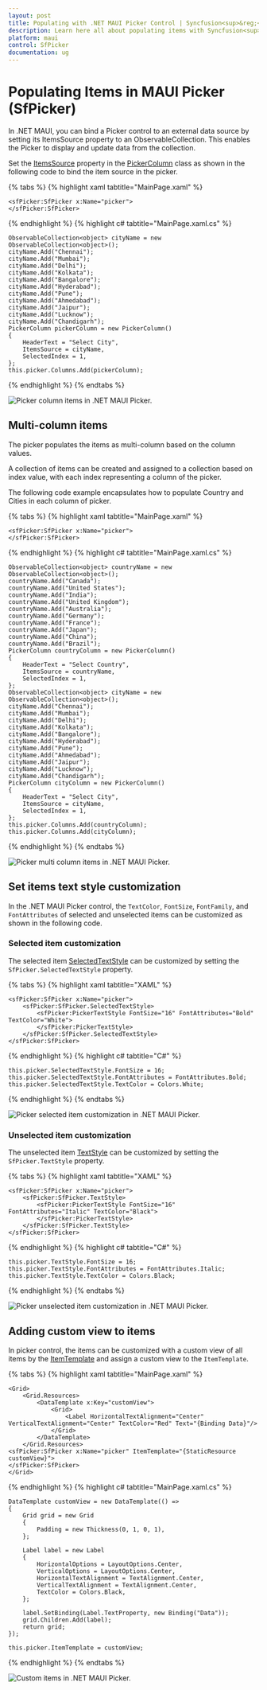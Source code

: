 ```yaml
---
layout: post
title: Populating with .NET MAUI Picker Control | Syncfusion<sup>&reg;</sup>
description: Learn here all about populating items with Syncfusion<sup>&reg;</sup> .NET MAUI Picker (SfPicker) control and its basic features.
platform: maui
control: SfPicker
documentation: ug
---
```


# Populating Items in MAUI Picker (SfPicker)

In .NET MAUI, you can bind a Picker control to an external data source by setting its ItemsSource property to an ObservableCollection. This enables the Picker to display and update data from the collection.

Set the [ItemsSource](https://help.syncfusion.com/cr/maui/Syncfusion.Maui.Picker.PickerColumn.html#Syncfusion_Maui_Picker_PickerColumn_ItemsSource) property in the [PickerColumn](https://help.syncfusion.com/cr/maui/Syncfusion.Maui.Picker.PickerColumn.html) class as shown in the following code to bind the item source in the picker.

{% tabs %}
{% highlight xaml tabtitle="MainPage.xaml" %}

    <sfPicker:SfPicker x:Name="picker">
    </sfPicker:SfPicker>

{% endhighlight %}
{% highlight c# tabtitle="MainPage.xaml.cs" %}

    ObservableCollection<object> cityName = new ObservableCollection<object>();
    cityName.Add("Chennai");
    cityName.Add("Mumbai");
    cityName.Add("Delhi");
    cityName.Add("Kolkata");
    cityName.Add("Bangalore");
    cityName.Add("Hyderabad");
    cityName.Add("Pune");
    cityName.Add("Ahmedabad");
    cityName.Add("Jaipur");
    cityName.Add("Lucknow");
    cityName.Add("Chandigarh");
    PickerColumn pickerColumn = new PickerColumn()
    {
        HeaderText = "Select City",
        ItemsSource = cityName,
        SelectedIndex = 1,
    };
    this.picker.Columns.Add(pickerColumn);

{% endhighlight %}
{% endtabs %}

   ![Picker column items in .NET MAUI Picker.](images/populating-items/maui-column-items.png)

## Multi-column items

The picker populates the items as multi-column based on the column values.

A collection of items can be created and assigned to a collection based on index value, with each index representing a column of the picker.

The following code example encapsulates how to populate Country and Cities in each column of picker.

{% tabs %}
{% highlight xaml tabtitle="MainPage.xaml" %}

    <sfPicker:SfPicker x:Name="picker">
    </sfPicker:SfPicker>

{% endhighlight %}
{% highlight c# tabtitle="MainPage.xaml.cs" %}

    ObservableCollection<object> countryName = new ObservableCollection<object>();
    countryName.Add("Canada");
    countryName.Add("United States");
    countryName.Add("India");
    countryName.Add("United Kingdom");
    countryName.Add("Australia");
    countryName.Add("Germany");
    countryName.Add("France");
    countryName.Add("Japan");
    countryName.Add("China");
    countryName.Add("Brazil");
    PickerColumn countryColumn = new PickerColumn()
    {
        HeaderText = "Select Country",
        ItemsSource = countryName,
        SelectedIndex = 1,
    };
    ObservableCollection<object> cityName = new ObservableCollection<object>();
    cityName.Add("Chennai");
    cityName.Add("Mumbai");
    cityName.Add("Delhi");
    cityName.Add("Kolkata");
    cityName.Add("Bangalore");
    cityName.Add("Hyderabad");
    cityName.Add("Pune");
    cityName.Add("Ahmedabad");
    cityName.Add("Jaipur");
    cityName.Add("Lucknow");
    cityName.Add("Chandigarh");
    PickerColumn cityColumn = new PickerColumn()
    {
        HeaderText = "Select City",
        ItemsSource = cityName,
        SelectedIndex = 1,
    };
    this.picker.Columns.Add(countryColumn);
    this.picker.Columns.Add(cityColumn);

{% endhighlight %}
{% endtabs %}

   ![Picker multi column items in .NET MAUI Picker.](images/populating-items/maui-multi-column-items.png)

## Set items text style customization

In the .NET MAUI Picker control, the `TextColor`, `FontSize`, `FontFamily`, and `FontAttributes` of selected and unselected items can be customized as shown in the following code.

### Selected item customization

The selected item [SelectedTextStyle](https://help.syncfusion.com/cr/maui/Syncfusion.Maui.Picker.PickerBase.html#Syncfusion_Maui_Picker_PickerBase_SelectedTextStyle) can be customized by setting the `SfPicker.SelectedTextStyle` property.

{% tabs %}
{% highlight xaml tabtitle="XAML" %}

    <sfPicker:SfPicker x:Name="picker">
        <sfPicker:SfPicker.SelectedTextStyle>
            <sfPicker:PickerTextStyle FontSize="16" FontAttributes="Bold" TextColor="White">
            </sfPicker:PickerTextStyle>
        </sfPicker:SfPicker.SelectedTextStyle>
    </sfPicker:SfPicker>

{% endhighlight %}
{% highlight c# tabtitle="C#" %}

    this.picker.SelectedTextStyle.FontSize = 16;
    this.picker.SelectedTextStyle.FontAttributes = FontAttributes.Bold;
    this.picker.SelectedTextStyle.TextColor = Colors.White;

{% endhighlight %}
{% endtabs %}

   ![Picker selected item customization in .NET MAUI Picker.](images/populating-items/maui-picker-selected-item-customization.png)

### Unselected item customization

The unselected item [TextStyle](https://help.syncfusion.com/cr/maui/Syncfusion.Maui.Picker.PickerBase.html#Syncfusion_Maui_Picker_PickerBase_TextStyle) can be customized by setting the `SfPicker.TextStyle` property.

{% tabs %}
{% highlight xaml tabtitle="XAML" %}

    <sfPicker:SfPicker x:Name="picker">
        <sfPicker:SfPicker.TextStyle>
            <sfPicker:PickerTextStyle FontSize="16" FontAttributes="Italic" TextColor="Black">
            </sfPicker:PickerTextStyle>
        </sfPicker:SfPicker.TextStyle>
    </sfPicker:SfPicker>

{% endhighlight %}
{% highlight c# tabtitle="C#" %}

    this.picker.TextStyle.FontSize = 16;
    this.picker.TextStyle.FontAttributes = FontAttributes.Italic;
    this.picker.TextStyle.TextColor = Colors.Black;

{% endhighlight %}
{% endtabs %}

   ![Picker unselected item customization in .NET MAUI Picker.](images/populating-items/maui-picker-un-selected-item-customization.png)

## Adding custom view to items

In picker control, the items can be customized with a custom view of all items by the [ItemTemplate](https://help.syncfusion.com/cr/maui/Syncfusion.Maui.Picker.SfPicker.html#Syncfusion_Maui_Picker_SfPicker_ItemTemplate) and assign a custom view to the `ItemTemplate`.

{% tabs %}
{% highlight xaml tabtitle="MainPage.xaml" %}

    <Grid>
        <Grid.Resources>
            <DataTemplate x:Key="customView">
                <Grid>
                    <Label HorizontalTextAlignment="Center" VerticalTextAlignment="Center" TextColor="Red" Text="{Binding Data}"/>    
                </Grid>
            </DataTemplate>
        </Grid.Resources>
    <sfPicker:SfPicker x:Name="picker" ItemTemplate="{StaticResource customView}">
    </sfPicker:SfPicker>
    </Grid>

{% endhighlight %}
{% highlight c# tabtitle="MainPage.xaml.cs" %}

    DataTemplate customView = new DataTemplate(() =>
    {
        Grid grid = new Grid
        {
            Padding = new Thickness(0, 1, 0, 1),
        };

        Label label = new Label
        {
            HorizontalOptions = LayoutOptions.Center,
            VerticalOptions = LayoutOptions.Center,
            HorizontalTextAlignment = TextAlignment.Center,
            VerticalTextAlignment = TextAlignment.Center,
            TextColor = Colors.Black,
        };

        label.SetBinding(Label.TextProperty, new Binding("Data"));
        grid.Children.Add(label);
        return grid;
    });
    
    this.picker.ItemTemplate = customView;

{% endhighlight %}
{% endtabs %}

   ![Custom items in .NET MAUI Picker.](images/populating-items/maui-picker-custom-items.png)